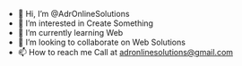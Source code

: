 - 👋 Hi, I’m @AdrOnlineSolutions
- 👀 I’m interested in Create Something
- 🌱 I’m currently learning Web
- 💞️ I’m looking to collaborate on Web Solutions
- 📫 How to reach me Call at adronlinesolutions@gmail.com

<!---
AdrOnlineSolutions/AdrOnlineSolutions is a ✨ special ✨ repository because its `README.md` (this file) appears on your GitHub profile.
You can click the Preview link to take a look at your changes.
--->
